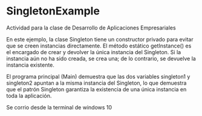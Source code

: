 # SingletonExample
Actividad para la clase de Desarrollo de Aplicaciones Empresariales

En este ejemplo, la clase Singleton tiene un constructor privado para evitar que se creen instancias directamente. El método estático getInstance() es el encargado de crear y devolver la única instancia del Singleton. Si la instancia aún no ha sido creada, se crea una; de lo contrario, se devuelve la instancia existente.

El programa principal (Main) demuestra que las dos variables singleton1 y singleton2 apuntan a la misma instancia del Singleton, lo que demuestra que el patrón Singleton garantiza la existencia de una única instancia en toda la aplicación.

Se corrio desde la terminal de windows 10
